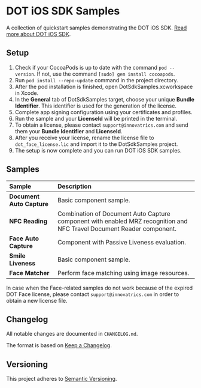 # DOT iOS SDK Samples

A collection of quickstart samples demonstrating the DOT iOS SDK. [Read more about DOT iOS SDK](https://developers.innovatrics.com/digital-onboarding/technical/ios-development/).

## Setup

1. Check if your CocoaPods is up to date with the command `pod --version`. If not, use the command `[sudo] gem install cocoapods`.
1. Run `pod install --repo-update` command in the project directory.
1. After the pod installation is finished, open DotSdkSamples.xcworkspace in Xcode.
1. In the **General** tab of DotSdkSamples target, choose your unique **Bundle Identifier**. This identifier is used for the generation of the license.
1. Complete app signing configuration using your certificates and profiles.
1. Run the sample and your **LicenseId** will be printed in the terminal.
1. To obtain a license, please contact `support@innovatrics.com` and send them your **Bundle Identifier** and **LicenseId**.
1. After you receive your license, rename the license file to `dot_face_license.lic` and import it to the DotSdkSamples project.
1. The setup is now complete and you can run DOT iOS SDK samples.

## Samples

| Sample                    | Description                                                                                                           |
|:--------------------------|:----------------------------------------------------------------------------------------------------------------------|
| **Document Auto Capture** | Basic component sample.                                                                                               |
| **NFC Reading**           | Combination of Document Auto Capture component with enabled MRZ recognition and NFC Travel Document Reader component. |
| **Face Auto Capture**     | Component with Passive Liveness evaluation.                                                                           |
| **Smile Liveness**        | Basic component sample.                                                                                               |
| **Face Matcher**          | Perform face matching using image resources.                                                                          |

In case when the Face-related samples do not work because of the expired DOT Face license, please contact `support@innovatrics.com` in order to obtain a new license file.

## Changelog

All notable changes are documented in `CHANGELOG.md`.

The format is based on [Keep a Changelog](https://keepachangelog.com/en/1.0.0/).

## Versioning

This project adheres to [Semantic Versioning](https://semver.org/spec/v2.0.0.html).
